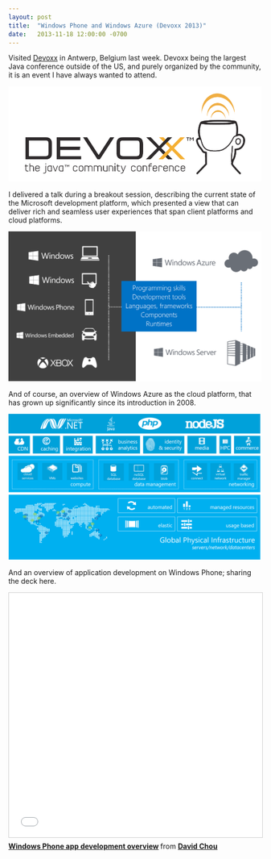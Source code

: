 ```yaml
---
layout: post
title:  "Windows Phone and Windows Azure (Devoxx 2013)"
date:   2013-11-18 12:00:00 -0700
---
```


Visited [Devoxx](https://en.wikipedia.org/wiki/Devoxx) in Antwerp, Belgium last week. Devoxx being the largest Java conference outside of the US, and purely organized by the community, it is an event I have always wanted to attend.

![Devoxx](/assets/20131111-devoxx.png)

I delivered a talk during a breakout session, describing the current state of the Microsoft development platform, which presented a view that can deliver rich and seamless user experiences that span client platforms and cloud platforms.

![Microsoft dev platform](/assets/20131111-platform.png)

And of course, an overview of Windows Azure as the cloud platform, that has grown up significantly since its introduction in 2008.

![Windows Azure](/assets/20131111-azure.png)

And an overview of application development on Windows Phone; sharing the deck here.

<iframe src="//www.slideshare.net/slideshow/embed_code/key/q6ErtZZGL6lhTI" width="595" height="485" frameborder="0" marginwidth="0" marginheight="0" scrolling="no" style="border:1px solid #CCC; border-width:1px; margin-bottom:5px; max-width: 100%;" allowfullscreen> </iframe> <div style="margin-bottom:5px"> <strong> <a href="//www.slideshare.net/davidcchou/windows-phone-app-development-overview-115432344" title="Windows Phone app development overview" target="_blank">Windows Phone app development overview</a> </strong> from <strong><a href="https://www.slideshare.net/davidcchou" target="_blank">David Chou</a></strong> </div>

